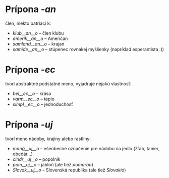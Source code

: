 # Prípona *-an*

člen, niekto patriaci k:

- *klub__an__o*    – člen klubu
- *amerik__an__o*  – Američan
- *samland__an__o* – krajan
- *samide__an__o*  – stúpenec rovnakej myšlienky (napríklad esperantista :))
 

# Prípona *-ec*

tvorí abstraktné podstatné meno, vyjadruje nejakú vlastnosť:

- *bel__ec__o*   – krása
- *varm__ec__o*  – teplo
- *simpl__ec__o* – jednoduchosť
 

# Prípona *-uj*

tvorí meno nádoby, krajiny alebo rastliny:

- *manĝ__uj__o*  – všeobecné označenie pre nádobu na jedlo (žľab, tanier, obedár...)
- *cindr__uj__o* – popolník
- *pom__uj__o* – jabloň (ale tiež *pomarbo*)
- *Slovak__uj__o* – Slovenská republika (ale tiež *Slovakio*)
